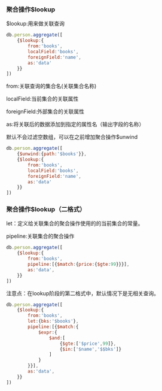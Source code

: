 ### 聚合操作$lookup

$lookup:用来做关联查询

```javascript
db.person.aggregate([
    {$lookup:{
        from:'books',
        localField:'books',
        foreignField:'name',
        as:'data'
    }}
])
```

from:关联查询的集合名(关联集合名称)

localField:当前集合的关联属性

foreignField:外部集合的关联属性

as:将关联后的数据添加到指定的属性名（输出字段的名称）

默认不会过滤空数组，可以在之前增加聚合操作$unwind

```javascript
db.person.aggregate([
    {$unwind:{path:'$books'}},
    {$lookup:{
        from:'books',
        localField:'books',
        foreignField:'name',
        as:'data'
    }}
])
```

### 聚合操作$lookup（二格式）

let：定义给关联集合的聚合操作使用的的当前集合的常量。

pipeline:关联集合的聚合操作

```javascript
db.person.aggregate([
    {$lookup:{
        from:'books',
        pipeline:[{$match:{price:{$gte:99}}}],
        as:'data',
    }}
])
```

注意点：在lookup阶段的第二格式中，默认情况下是无相关查询。

```javascript
db.person.aggregate([
    {$lookup:{
        from:'books',
        let:{bks:'$books'}, 
        pipeline:[{$match:{
            $expr:{
                $and:[
                    {$gte:['$price',99]},
                    {$in:['$name','$$bks']}
                ]
            }
        }}],
        as:'data',
    }}
])
```
